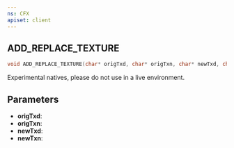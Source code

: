 ```yaml
---
ns: CFX
apiset: client
---
```

## ADD_REPLACE_TEXTURE

```c
void ADD_REPLACE_TEXTURE(char* origTxd, char* origTxn, char* newTxd, char* newTxn);
```

Experimental natives, please do not use in a live environment.

## Parameters
* **origTxd**: 
* **origTxn**: 
* **newTxd**: 
* **newTxn**: 

